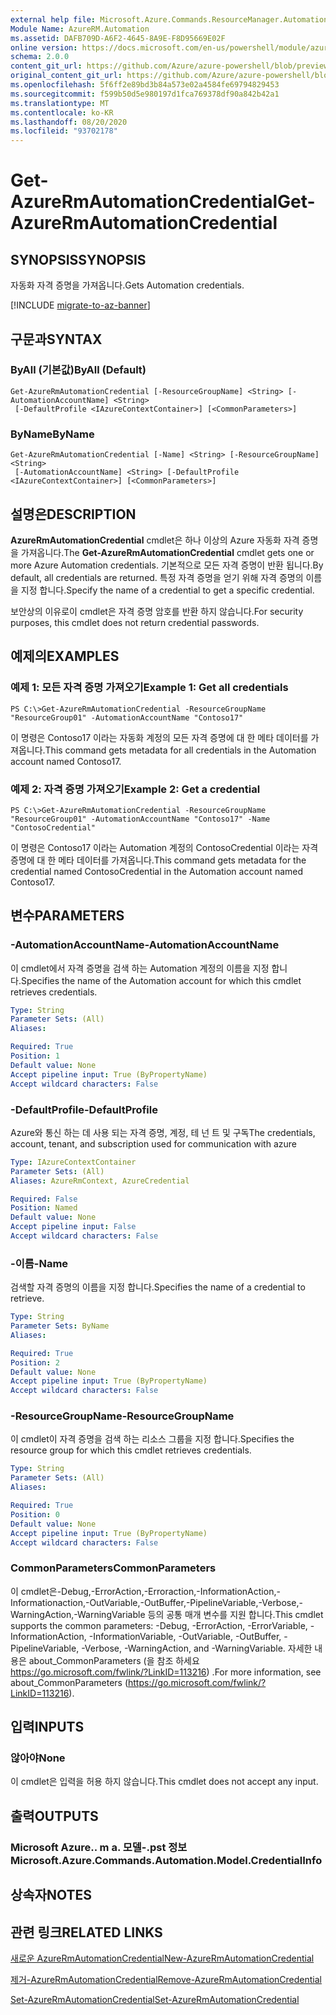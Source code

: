 ```yaml
---
external help file: Microsoft.Azure.Commands.ResourceManager.Automation.dll-Help.xml
Module Name: AzureRM.Automation
ms.assetid: DAFB709D-A6F2-4645-8A9E-F8D95669E02F
online version: https://docs.microsoft.com/en-us/powershell/module/azurerm.automation/get-azurermautomationcredential
schema: 2.0.0
content_git_url: https://github.com/Azure/azure-powershell/blob/preview/src/ResourceManager/Automation/Commands.Automation/help/Get-AzureRMAutomationCredential.md
original_content_git_url: https://github.com/Azure/azure-powershell/blob/preview/src/ResourceManager/Automation/Commands.Automation/help/Get-AzureRMAutomationCredential.md
ms.openlocfilehash: 5f6ff2e89bd3b84a573e02a4584fe69794829453
ms.sourcegitcommit: f599b50d5e980197d1fca769378df90a842b42a1
ms.translationtype: MT
ms.contentlocale: ko-KR
ms.lasthandoff: 08/20/2020
ms.locfileid: "93702178"
---
```

# <span data-ttu-id="f7aab-101">Get-AzureRmAutomationCredential</span><span class="sxs-lookup"><span data-stu-id="f7aab-101">Get-AzureRmAutomationCredential</span></span>

## <span data-ttu-id="f7aab-102">SYNOPSIS</span><span class="sxs-lookup"><span data-stu-id="f7aab-102">SYNOPSIS</span></span>
<span data-ttu-id="f7aab-103">자동화 자격 증명을 가져옵니다.</span><span class="sxs-lookup"><span data-stu-id="f7aab-103">Gets Automation credentials.</span></span>

[!INCLUDE [migrate-to-az-banner](../../includes/migrate-to-az-banner.md)]

## <span data-ttu-id="f7aab-104">구문과</span><span class="sxs-lookup"><span data-stu-id="f7aab-104">SYNTAX</span></span>

### <span data-ttu-id="f7aab-105">ByAll (기본값)</span><span class="sxs-lookup"><span data-stu-id="f7aab-105">ByAll (Default)</span></span>
```
Get-AzureRmAutomationCredential [-ResourceGroupName] <String> [-AutomationAccountName] <String>
 [-DefaultProfile <IAzureContextContainer>] [<CommonParameters>]
```

### <span data-ttu-id="f7aab-106">ByName</span><span class="sxs-lookup"><span data-stu-id="f7aab-106">ByName</span></span>
```
Get-AzureRmAutomationCredential [-Name] <String> [-ResourceGroupName] <String>
 [-AutomationAccountName] <String> [-DefaultProfile <IAzureContextContainer>] [<CommonParameters>]
```

## <span data-ttu-id="f7aab-107">설명은</span><span class="sxs-lookup"><span data-stu-id="f7aab-107">DESCRIPTION</span></span>
<span data-ttu-id="f7aab-108">**AzureRmAutomationCredential** cmdlet은 하나 이상의 Azure 자동화 자격 증명을 가져옵니다.</span><span class="sxs-lookup"><span data-stu-id="f7aab-108">The **Get-AzureRmAutomationCredential** cmdlet gets one or more Azure Automation credentials.</span></span>
<span data-ttu-id="f7aab-109">기본적으로 모든 자격 증명이 반환 됩니다.</span><span class="sxs-lookup"><span data-stu-id="f7aab-109">By default, all credentials are returned.</span></span>
<span data-ttu-id="f7aab-110">특정 자격 증명을 얻기 위해 자격 증명의 이름을 지정 합니다.</span><span class="sxs-lookup"><span data-stu-id="f7aab-110">Specify the name of a credential to get a specific credential.</span></span>

<span data-ttu-id="f7aab-111">보안상의 이유로이 cmdlet은 자격 증명 암호를 반환 하지 않습니다.</span><span class="sxs-lookup"><span data-stu-id="f7aab-111">For security purposes, this cmdlet does not return credential passwords.</span></span>

## <span data-ttu-id="f7aab-112">예제의</span><span class="sxs-lookup"><span data-stu-id="f7aab-112">EXAMPLES</span></span>

### <span data-ttu-id="f7aab-113">예제 1: 모든 자격 증명 가져오기</span><span class="sxs-lookup"><span data-stu-id="f7aab-113">Example 1: Get all credentials</span></span>
```
PS C:\>Get-AzureRmAutomationCredential -ResourceGroupName "ResourceGroup01" -AutomationAccountName "Contoso17"
```

<span data-ttu-id="f7aab-114">이 명령은 Contoso17 이라는 자동화 계정의 모든 자격 증명에 대 한 메타 데이터를 가져옵니다.</span><span class="sxs-lookup"><span data-stu-id="f7aab-114">This command gets metadata for all credentials in the Automation account named Contoso17.</span></span>

### <span data-ttu-id="f7aab-115">예제 2: 자격 증명 가져오기</span><span class="sxs-lookup"><span data-stu-id="f7aab-115">Example 2: Get a credential</span></span>
```
PS C:\>Get-AzureRmAutomationCredential -ResourceGroupName "ResourceGroup01" -AutomationAccountName "Contoso17" -Name "ContosoCredential"
```

<span data-ttu-id="f7aab-116">이 명령은 Contoso17 이라는 Automation 계정의 ContosoCredential 이라는 자격 증명에 대 한 메타 데이터를 가져옵니다.</span><span class="sxs-lookup"><span data-stu-id="f7aab-116">This command gets metadata for the credential named ContosoCredential in the Automation account named Contoso17.</span></span>

## <span data-ttu-id="f7aab-117">변수</span><span class="sxs-lookup"><span data-stu-id="f7aab-117">PARAMETERS</span></span>

### <span data-ttu-id="f7aab-118">-AutomationAccountName</span><span class="sxs-lookup"><span data-stu-id="f7aab-118">-AutomationAccountName</span></span>
<span data-ttu-id="f7aab-119">이 cmdlet에서 자격 증명을 검색 하는 Automation 계정의 이름을 지정 합니다.</span><span class="sxs-lookup"><span data-stu-id="f7aab-119">Specifies the name of the Automation account for which this cmdlet retrieves credentials.</span></span>

```yaml
Type: String
Parameter Sets: (All)
Aliases: 

Required: True
Position: 1
Default value: None
Accept pipeline input: True (ByPropertyName)
Accept wildcard characters: False
```

### <span data-ttu-id="f7aab-120">-DefaultProfile</span><span class="sxs-lookup"><span data-stu-id="f7aab-120">-DefaultProfile</span></span>
<span data-ttu-id="f7aab-121">Azure와 통신 하는 데 사용 되는 자격 증명, 계정, 테 넌 트 및 구독</span><span class="sxs-lookup"><span data-stu-id="f7aab-121">The credentials, account, tenant, and subscription used for communication with azure</span></span>

```yaml
Type: IAzureContextContainer
Parameter Sets: (All)
Aliases: AzureRmContext, AzureCredential

Required: False
Position: Named
Default value: None
Accept pipeline input: False
Accept wildcard characters: False
```

### <span data-ttu-id="f7aab-122">-이름</span><span class="sxs-lookup"><span data-stu-id="f7aab-122">-Name</span></span>
<span data-ttu-id="f7aab-123">검색할 자격 증명의 이름을 지정 합니다.</span><span class="sxs-lookup"><span data-stu-id="f7aab-123">Specifies the name of a credential to retrieve.</span></span>

```yaml
Type: String
Parameter Sets: ByName
Aliases: 

Required: True
Position: 2
Default value: None
Accept pipeline input: True (ByPropertyName)
Accept wildcard characters: False
```

### <span data-ttu-id="f7aab-124">-ResourceGroupName</span><span class="sxs-lookup"><span data-stu-id="f7aab-124">-ResourceGroupName</span></span>
<span data-ttu-id="f7aab-125">이 cmdlet이 자격 증명을 검색 하는 리소스 그룹을 지정 합니다.</span><span class="sxs-lookup"><span data-stu-id="f7aab-125">Specifies the resource group for which this cmdlet retrieves credentials.</span></span>

```yaml
Type: String
Parameter Sets: (All)
Aliases: 

Required: True
Position: 0
Default value: None
Accept pipeline input: True (ByPropertyName)
Accept wildcard characters: False
```

### <span data-ttu-id="f7aab-126">CommonParameters</span><span class="sxs-lookup"><span data-stu-id="f7aab-126">CommonParameters</span></span>
<span data-ttu-id="f7aab-127">이 cmdlet은-Debug,-ErrorAction,-Erroraction,-InformationAction,-Informationaction,-OutVariable,-OutBuffer,-PipelineVariable,-Verbose,-WarningAction,-WarningVariable 등의 공통 매개 변수를 지원 합니다.</span><span class="sxs-lookup"><span data-stu-id="f7aab-127">This cmdlet supports the common parameters: -Debug, -ErrorAction, -ErrorVariable, -InformationAction, -InformationVariable, -OutVariable, -OutBuffer, -PipelineVariable, -Verbose, -WarningAction, and -WarningVariable.</span></span> <span data-ttu-id="f7aab-128">자세한 내용은 about_CommonParameters (을 참조 하세요 https://go.microsoft.com/fwlink/?LinkID=113216) .</span><span class="sxs-lookup"><span data-stu-id="f7aab-128">For more information, see about_CommonParameters (https://go.microsoft.com/fwlink/?LinkID=113216).</span></span>

## <span data-ttu-id="f7aab-129">입력</span><span class="sxs-lookup"><span data-stu-id="f7aab-129">INPUTS</span></span>

### <span data-ttu-id="f7aab-130">않아야</span><span class="sxs-lookup"><span data-stu-id="f7aab-130">None</span></span>
<span data-ttu-id="f7aab-131">이 cmdlet은 입력을 허용 하지 않습니다.</span><span class="sxs-lookup"><span data-stu-id="f7aab-131">This cmdlet does not accept any input.</span></span>

## <span data-ttu-id="f7aab-132">출력</span><span class="sxs-lookup"><span data-stu-id="f7aab-132">OUTPUTS</span></span>

### <span data-ttu-id="f7aab-133">Microsoft Azure.. m a. 모델-.pst 정보</span><span class="sxs-lookup"><span data-stu-id="f7aab-133">Microsoft.Azure.Commands.Automation.Model.CredentialInfo</span></span>

## <span data-ttu-id="f7aab-134">상속자</span><span class="sxs-lookup"><span data-stu-id="f7aab-134">NOTES</span></span>

## <span data-ttu-id="f7aab-135">관련 링크</span><span class="sxs-lookup"><span data-stu-id="f7aab-135">RELATED LINKS</span></span>

[<span data-ttu-id="f7aab-136">새로운 AzureRmAutomationCredential</span><span class="sxs-lookup"><span data-stu-id="f7aab-136">New-AzureRmAutomationCredential</span></span>](./New-AzureRMAutomationCredential.md)

[<span data-ttu-id="f7aab-137">제거-AzureRmAutomationCredential</span><span class="sxs-lookup"><span data-stu-id="f7aab-137">Remove-AzureRmAutomationCredential</span></span>](./Remove-AzureRMAutomationCredential.md)

[<span data-ttu-id="f7aab-138">Set-AzureRmAutomationCredential</span><span class="sxs-lookup"><span data-stu-id="f7aab-138">Set-AzureRmAutomationCredential</span></span>](./Set-AzureRMAutomationCredential.md)


